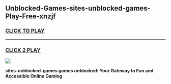 
## Unblocked-Games-sites-unblocked-games-Play-Free-xnzjf
<h3>
<a href="https://premium76.site?title=sites-unblocked-games&ref=17A">CLICK TO PLAY</a></h3>
<hr>

<h3>
<a href="https://premium76.site?title=sites-unblocked-games&ref=17A">CLICK 2 PLAY</a>
  
</h3>

<a href="https://premium76.site?title=sites-unblocked-games&ref=17A"><img src="https://clearcache.store/games.png"></a>


**sites-unblocked-games games unblocked: Your Gateway to Fun and Accessible Online Gaming**
